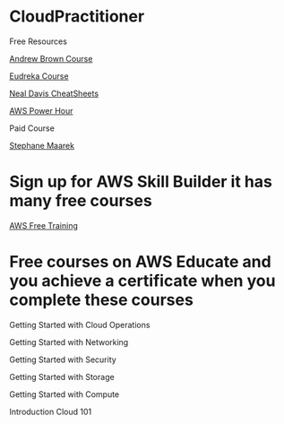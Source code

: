 # CloudPractitioner
Free Resources 

[Andrew Brown Course](https://www.youtube.com/watch?v=SOTamWNgDKc&t=27024s)

[Eudreka Course](https://www.youtube.com/watch?v=XjPUyGKRjZs)

[Neal Davis CheatSheets](https://digitalcloud.training/category/aws-cheat-sheets/aws-cloud-practitioner/)

[AWS Power Hour](https://pages.awscloud.com/global-traincert-twitch-power-hour-cloud-practitioner.html)

Paid Course

[Stephane Maarek](https://www.udemy.com/course/aws-certified-cloud-practitioner-new/?ranMID=39197&ranEAID=JVFxdTr9V80&ranSiteID=JVFxdTr9V80-eaqXvQpJGd30QLGcOq3pCg&LSNPUBID=JVFxdTr9V80&utm_source=aff-campaign&utm_medium=udemyads)

# Sign up for AWS Skill Builder it has many free courses

[AWS Free Training](https://aws.amazon.com/training/digital/)

# Free courses on AWS Educate and you achieve a certificate when you complete these courses

Getting Started with Cloud Operations

Getting Started with Networking

Getting Started with Security

Getting Started with Storage

Getting Started with Compute

Introduction Cloud 101

